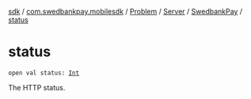 [sdk](../../../../index.md) / [com.swedbankpay.mobilesdk](../../../index.md) / [Problem](../../index.md) / [Server](../index.md) / [SwedbankPay](index.md) / [status](./status.md)

# status

`open val status: `[`Int`](https://kotlinlang.org/api/latest/jvm/stdlib/kotlin/-int/index.html)

The HTTP status.

